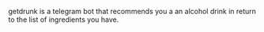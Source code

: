 getdrunk is a telegram bot that recommends you a an alcohol drink in return to the list of ingredients you have.
